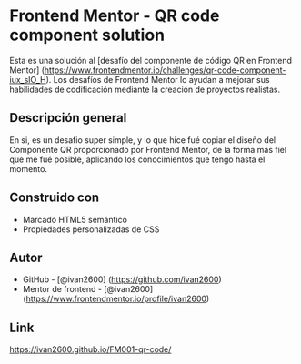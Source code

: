 # Frontend Mentor - QR code component solution

Esta es una solución al [desafío del componente de código QR en Frontend Mentor] (https://www.frontendmentor.io/challenges/qr-code-component-iux_sIO_H). Los desafíos de Frontend Mentor lo ayudan a mejorar sus habilidades de codificación mediante la creación de proyectos realistas.

## Descripción general

En si, es un desafio super simple, y lo que hice fué copiar el diseño del Componente QR proporcionado por Frontend Mentor, de la forma más fiel que me fué posible, aplicando los conocimientos que tengo hasta el momento.

## Construido con

- Marcado HTML5 semántico
- Propiedades personalizadas de CSS

## Autor

- GitHub - [@ivan2600] (https://github.com/ivan2600)
- Mentor de frontend - [@ivan2600] (https://www.frontendmentor.io/profile/ivan2600)

## Link 

https://ivan2600.github.io/FM001-qr-code/
